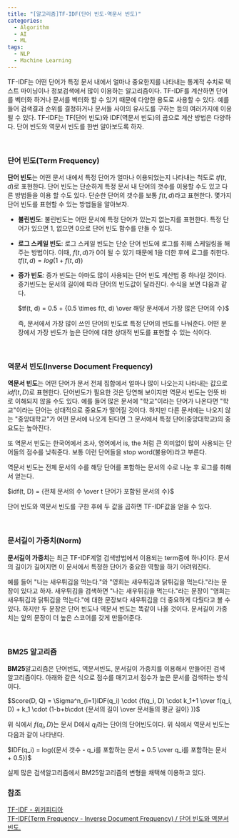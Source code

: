 ```yaml
---
title: "[알고리즘]TF-IDF(단어 빈도-역문서 빈도)"
categories: 
  - Algorithm
  - AI
  - ML
tags:
  - NLP
  - Machine Learning
---
```


TF-IDF는 어떤 단어가 특정 문서 내에서 얼마나 중요한지를 나타내는 통계적 수치로 텍스트 마이닝이나 정보검색에서 많이 이용하는 알고리즘이다. TF-IDF를 계산하면 단어를 벡터화 하거나 문서를 벡터화 할 수 있기 때문에 다양한 용도로 사용할 수 있다. 예를 들어 검색결과 순위를 결정하거나 문서들 사이의 유사도를 구하는 등의 여러가지에 이용될 수 있다. TF-IDF는 TF(단어 빈도)와 IDF(역문서 빈도)의 곱으로 계산 방법은 다양하다. 단어 빈도와 역문서 빈도를 한번 알아보도록 하자.

<br>

### 단어 빈도(Term Frequency)

**단어 빈도**는 어떤 문서 내에서 특정 단어가 얼마나 이용되었는지 나타내는 척도로 $tf(t, d)$로 표현한다. 단어 빈도는 단순하게 특정 문서 내 단어의 갯수를 이용할 수도 있고 다른 방법들을 이용 할 수도 있다. 단순한 단어의 갯수를 보통 $f(t, d)$라고 표현한다.  몇가지 단어 빈도를 표현할 수 있는 방법들을 알아보자. 

- **불린빈도**:  불린빈도는 어떤 문서에 특정 단어가 있는지 없는지를 표현한다. 특정 단어가 있으면 1, 없으면 0으로 단어 빈도 함수를 만들 수 있다.

- **로그 스케일 빈도**: 로그 스케일 빈도는 단순 단어 빈도에 로그를 취해 스케일링을 해주는 방법이다. 이때, $f(t, d)$가 0이 될 수 있기 때문에 1을 더한 후에 로그를 취한다. $tf(t, d) = log(1 + f(t, d))$

- **증가 빈도**: 증가 빈도는 아마도 많이 사용되는 단어 빈도 계산법 중 하나일 것이다. 증가빈도는 문서의 길이에 따라 단어의 빈도값이 달라진다. 수식을 보면 다음과 같다.

  $tf(t, d) = 0.5 + {0.5 \times f(t, d) \over 해당 문서에서 가장 많은 단어의 수}$ 

  즉, 문서에서 가장 많이 쓰인 단어의 빈도로 특정 단어의 빈도를 나눠준다. 어떤 문장에서 가장 빈도가 높은 단어에 대한 상대적 빈도를 표현할 수 있는 식이다.

<br>

### 역문서 빈도(Inverse Document Frequency)

**역문서 빈도**는 어떤 단어가 문서 전체 집합에서 얼마나 많이 나오는지 나타내는 값으로 $idf(t, D)$로 표현한다. 단어빈도가 필요한 것은 당연해 보이지만 역문서 빈도는 언뜻 바로 이해되지 않을 수도 있다. 예를 들어 많은 문서에 "학교"이라는 단어가 나온다면 "학교"이라는 단어는 상대적으로 중요도가 떨어질 것이다. 하지만 다른 문서에는 나오지 않는 "중앙대학교"가 어떤 문서에 나오게 된다면 그 문서에서 특정 단어(중앙대학교)의 중요도는 높아진다.

또 역문서 빈도는 한국어에서 조사, 영어에서 is, the 처럼 큰 의미없이 많이 사용되는 단어들의 점수를 낮춰준다. 보통 이런 단어들을 stop word(불용어)라고 부른다.

역문서 빈도는 전체 문서의 수를 해당 단어를 포함하는 문서의 수로 나눈 후 로그를 취해서 얻는다.

$idf(t, D) = {전체 문서의 수 \over t 단어가 포함된 문서의 수}$



단어 빈도와 역문서 빈도를 구한 후에 두 값을 곱하면 TF-IDF값을 얻을 수 있다.

<br>

### 문서길이 가중치(Norm)

**문서길이 가중치**는 최근 TF-IDF계열 검색방법에서 이용되는 term중에 하나이다. 문서의 길이가 길어지면 이 문서에서 특정한 단어가 중요한 역할을 하기 어려워진다. 

예를 들어 "나는 새우튀김을 먹는다."와 "영희는 새우튀김과 닭튀김을 먹는다."라는 문장이 있다고 하자. 새우튀김을 검색하면  "나는 새우튀김을 먹는다."라는 문장이 "영희는 새우튀김과 닭튀김을 먹는다."에 대한 문장보다 새우튀김을 더 중요하게 다뤘다고 볼 수 있다. 하지만 두 문장은 단어 빈도나 역문서 빈도는 똑같이 나올 것이다. 문서길이 가중치는 앞의 문장이 더 높은 스코어를 갖게 만들어준다.

<br>

### BM25 알고리즘

**BM25**알고리즘은 단어빈도, 역문서빈도, 문서길이 가중치를 이용해서 만들어진 검색 알고리즘이다. 아래와 같은 식으로 점수를 매기고서 점수가 높은 문서를 검색하는 방식이다.

$Score(D, Q) = \Sigma^n_{i=1}IDF(q_i) \cdot {f(q_i, D) \cdot k_1+1 \over f(q_i, D) + k_1 \cdot (1-b+b\cdot {문서의 길이 \over 문서들의 평균 길이} )}$

위 식에서 $f(q_i, D)$는 문서 D에서 $q_i$라는 단어의 단어빈도이다. 위 식에서 역문서 빈도는 다음과 같이 나타낸다.

$IDF(q_i) = log({문서 갯수 - q_i를 포함하는 문서 + 0.5 \over q_i를 포함하는 문서 + 0.5})$

실제 많은 검색알고리즘에서 BM25알고리즘의 변형을 채택해 이용하고 있다.



### 참조

[TF-IDF - 위키피디아](https://en.wikipedia.org/wiki/Tf%E2%80%93idf)  
[TF-IDF(Term Frequency - Inverse Document Frequency) / 단어 빈도와 역문서 빈도.](http://dev.youngkyu.kr/25)

